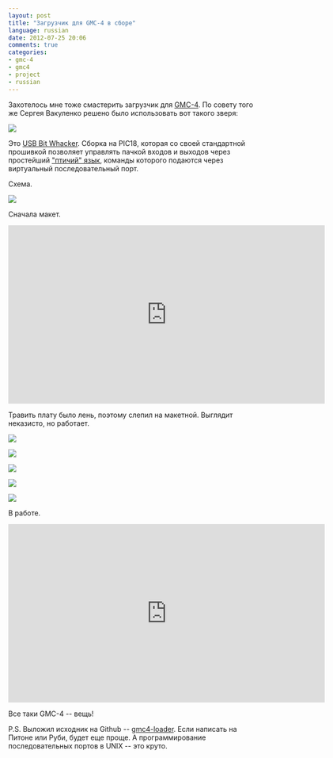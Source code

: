 ```yaml
---
layout: post
title: "Загрузчик для GMC-4 в сборе"
language: russian
date: 2012-07-25 20:06
comments: true
categories: 
- gmc-4
- gmc4
- project
- russian
---
```

Захотелось мне тоже смастерить загрузчик для [GMC-4][Микрокомпьютер GMC-4]. По совету того же Сергея Вакуленко решено было использовать вот такого зверя:

[Микрокомпьютер GMC-4]: /blog/russian/2012/07/04/gmc-4/

![](/images/blog/gmc4-loader/ubw-proto-pic.jpg)

Это [USB Bit Whacker][]. Сборка на PIC18, которая со своей стандартной прошивкой позволяет управлять пачкой входов и выходов через простейший ["птичий" язык][UBW FW 1.49], команды которого подаются через виртуальный последовательный порт.

[USB Bit Whacker]: http://www.sparkfun.com/products/762
[UBW FW 1.49]: http://schmalzhaus.com/UBW/Doc/FirmwareDDocumentation_v149.html

Схема.

![](/images/blog/gmc4-loader/gmc4-loader-schematic.jpg)

Сначала макет.

<iframe width="640" height="360" src="http://www.youtube.com/embed/eg6OZMAI5mg" frameborder="0" allowfullscreen></iframe>

Травить плату было лень, поэтому слепил на макетной. Выглядит неказисто, но работает.

![](/images/blog/gmc4-loader/IMG_0586.JPG)

![](/images/blog/gmc4-loader/IMG_0587.JPG)

![](/images/blog/gmc4-loader/IMG_0588.JPG)

![](/images/blog/gmc4-loader/IMG_0590.JPG)

![](/images/blog/gmc4-loader/IMG_0589.JPG)

В работе.

<iframe width="640" height="360" src="http://www.youtube.com/embed/F2tciUH0NFg" frameborder="0" allowfullscreen></iframe>

Все таки GMC-4 -- вещь!

P.S. Выложил исходник на Github -- [gmc4-loader][]. Если написать на Питоне или Руби,  будет еще проще. А программирование последовательных портов в UNIX -- это круто.

[gmc4-loader]: https://github.com/begoon/gmc4-loader/
